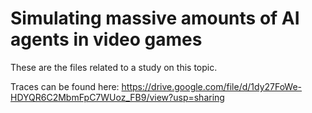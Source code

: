 # Simulating massive amounts of AI agents in video games

These are the files related to a study on this topic.

Traces can be found here: https://drive.google.com/file/d/1dy27FoWe-HDYQR6C2MbmFpC7WUoz_FB9/view?usp=sharing

